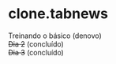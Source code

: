 # clone.tabnews
Treinando o básico (denovo) <br>
~~Dia 2~~ (concluído) <br>
~~Dia 3~~ (concluído) <br>
